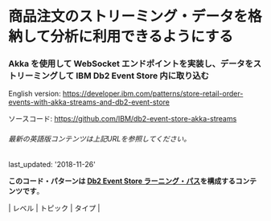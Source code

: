 # 商品注文のストリーミング・データを格納して分析に利用できるようにする

### Akka を使用して WebSocket エンドポイントを実装し、データをストリーミングして IBM Db2 Event Store 内に取り込む

English version: https://developer.ibm.com/patterns/store-retail-order-events-with-akka-streams-and-db2-event-store
  
ソースコード: https://github.com/IBM/db2-event-store-akka-streams

###### 最新の英語版コンテンツは上記URLを参照してください。
last_updated: '2018-11-26'

 
**このコード・パターンは [Db2 Event Store ラーニング・パス](https://developer.ibm.com/series/db2-event-store-learning-path/)を構成するコンテンツです**。

| レベル | トピック | タイプ |
